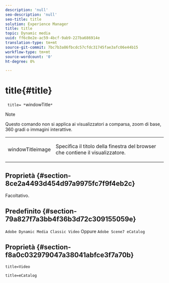 ```yaml
---
description: 'null'
seo-description: 'null'
seo-title: title
solution: Experience Manager
title: title
topic: Dynamic media
uuid: ff6c0e2e-ac59-4bcf-9ab9-227ba686914e
translation-type: tm+mt
source-git-commit: 7bc7b3a86fbcdc57cfdc31745fae3afc06e44b15
workflow-type: tm+mt
source-wordcount: '0'
ht-degree: 0%

---
```



# title{#title}

` title= *`windowTitle`*`

>[!NOTE]
>
>Questo comando non si applica ai visualizzatori a comparsa, zoom di base, 360 gradi o immagini interattive.

<table id="table_406072054CBA4A7BAC8E7AD45E361D37"> 
 <tbody> 
  <tr> 
   <td colname="col1"> <p> <span class="codeph"> <span class="varname"> windowTitleimage</span> </span> </p> </td> 
   <td colname="col2"> <p>Specifica il titolo della finestra del browser che contiene il visualizzatore. </p> </td> 
  </tr> 
 </tbody> 
</table>

## Proprietà {#section-8ce2a4493d454d97a9975fc7f9f4eb2c}

Facoltativo.

## Predefinito {#section-79a827f7a3bb4f36b3d72c309155059e}

`Adobe Dynamic Media Classic Video` Oppure `Adobe Scene7 eCatalog`

## Proprietà {#section-f8a0c032979047a38041abfce3f7a70b}

`title=Video`

`title=eCatalog`
